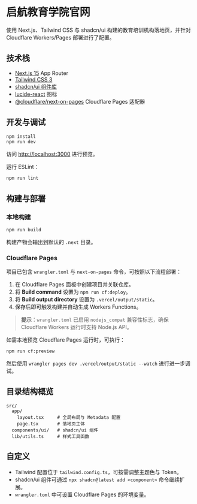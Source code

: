 # 启航教育学院官网

使用 Next.js、Tailwind CSS 与 shadcn/ui 构建的教育培训机构落地页，并针对 Cloudflare Workers/Pages 部署进行了配置。

## 技术栈

- [Next.js 15](https://nextjs.org/) App Router
- [Tailwind CSS 3](https://tailwindcss.com/)
- [shadcn/ui 组件库](https://ui.shadcn.com/)
- [lucide-react](https://lucide.dev/) 图标
- [@cloudflare/next-on-pages](https://github.com/cloudflare/next-on-pages) Cloudflare Pages 适配器

## 开发与调试

```bash
npm install
npm run dev
```

访问 [http://localhost:3000](http://localhost:3000) 进行预览。

运行 ESLint：

```bash
npm run lint
```

## 构建与部署

### 本地构建

```bash
npm run build
```

构建产物会输出到默认的 `.next` 目录。

### Cloudflare Pages

项目已包含 `wrangler.toml` 与 `next-on-pages` 命令，可按照以下流程部署：

1. 在 Cloudflare Pages 面板中创建项目并关联仓库。
2. 将 **Build command** 设置为 `npm run cf:deploy`。
3. 将 **Build output directory** 设置为 `.vercel/output/static`。
4. 保存后即可触发构建并自动生成 Workers Functions。

> **提示**：`wrangler.toml` 已启用 `nodejs_compat` 兼容性标志，确保 Cloudflare Workers 运行时支持 Node.js API。

如需本地预览 Cloudflare Pages 运行时，可执行：

```bash
npm run cf:preview
```

然后使用 `wrangler pages dev .vercel/output/static --watch` 进行进一步调试。

## 目录结构概览

```
src/
  app/
    layout.tsx     # 全局布局与 Metadata 配置
    page.tsx       # 落地页主体
  components/ui/   # shadcn/ui 组件
  lib/utils.ts     # 样式工具函数
```

## 自定义

- Tailwind 配置位于 `tailwind.config.ts`，可按需调整主题色与 Token。
- shadcn/ui 组件可通过 `npx shadcn@latest add <component>` 命令继续扩展。
- `wrangler.toml` 中可设置 Cloudflare Pages 的环境变量。


